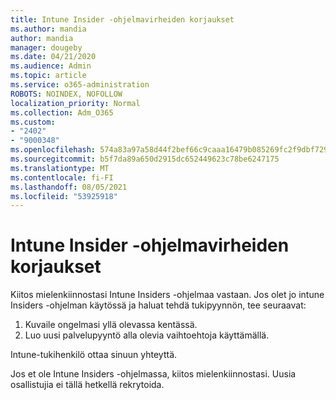 ```yaml
---
title: Intune Insider -ohjelmavirheiden korjaukset
ms.author: mandia
author: mandia
manager: dougeby
ms.date: 04/21/2020
ms.audience: Admin
ms.topic: article
ms.service: o365-administration
ROBOTS: NOINDEX, NOFOLLOW
localization_priority: Normal
ms.collection: Adm_O365
ms.custom:
- "2402"
- "9000348"
ms.openlocfilehash: 574a83a97a58d44f2bef66c9caaa16479b085269fc2f9dbf729a23ca8d37bba6
ms.sourcegitcommit: b5f7da89a650d2915dc652449623c78be6247175
ms.translationtype: MT
ms.contentlocale: fi-FI
ms.lasthandoff: 08/05/2021
ms.locfileid: "53925918"
---
```

# <a name="intune-insider-bug-filing"></a>Intune Insider -ohjelmavirheiden korjaukset

Kiitos mielenkiinnostasi Intune Insiders -ohjelmaa vastaan. Jos olet jo intune Insiders -ohjelman käytössä ja haluat tehdä tukipyynnön, tee seuraavat:

1. Kuvaile ongelmasi yllä olevassa kentässä.
2. Luo uusi palvelupyyntö alla olevia vaihtoehtoja käyttämällä.

Intune-tukihenkilö ottaa sinuun yhteyttä.

Jos et ole Intune Insiders -ohjelmassa, kiitos mielenkiinnostasi. Uusia osallistujia ei tällä hetkellä rekrytoida.
